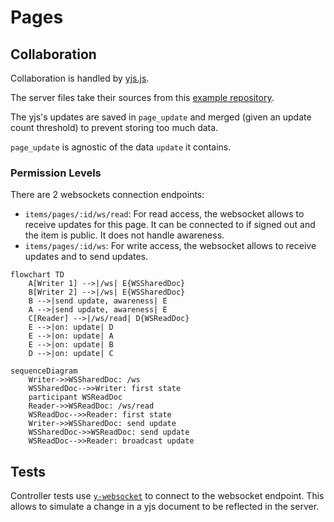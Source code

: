 # Pages

## Collaboration

Collaboration is handled by [yjs.js](https://docs.yjs.dev/).

The server files take their sources from this [example repository](https://github.com/yjs/y-websocket-server/).

The yjs's updates are saved in `page_update` and merged (given an update count threshold) to prevent storing too much data.

`page_update` is agnostic of the data `update` it contains.

### Permission Levels

There are 2 websockets connection endpoints:

- `items/pages/:id/ws/read`: For read access, the websocket allows to receive updates for this page. It can be connected to if signed out and the item is public. It does not handle awareness.
- `items/pages/:id/ws`: For write access, the websocket allows to receive updates and to send updates.

```mermaid
flowchart TD
    A[Writer 1] -->|/ws| E{WSSharedDoc}
    B[Writer 2] -->|/ws| E{WSSharedDoc}
    B -->|send update, awareness| E
    A -->|send update, awareness| E
    C[Reader] -->|/ws/read| D{WSReadDoc}
    E -->|on: update| D
    E -->|on: update| A
    E -->|on: update| B
    D -->|on: update| C

```

```mermaid
sequenceDiagram
    Writer->>WSSharedDoc: /ws
    WSSharedDoc-->>Writer: first state
    participant WSReadDoc
    Reader->>WSReadDoc: /ws/read
    WSReadDoc-->>Reader: first state
    Writer->>WSSharedDoc: send update
    WSSharedDoc->>WSReadDoc: send update
    WSReadDoc-->>Reader: broadcast update

```

## Tests

Controller tests use [`y-websocket`](https://github.com/yjs/y-websocket) to connect to the websocket endpoint. This allows to simulate a change in a yjs document to be reflected in the server.
